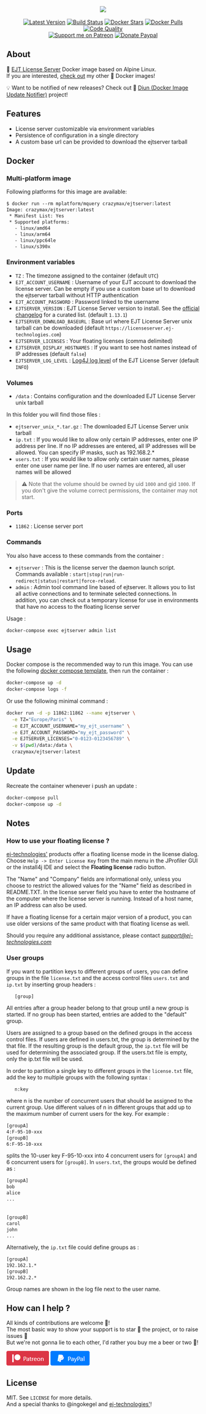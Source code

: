 <p align="center"><a href="https://github.com/crazy-max/docker-ejtserver" target="_blank"><img height="128"src="https://raw.githubusercontent.com/crazy-max/docker-ejtserver/master/.res/docker-ejtserver.jpg"></a></p>

<p align="center">
  <a href="https://hub.docker.com/r/crazymax/ejtserver/tags?page=1&ordering=last_updated"><img src="https://img.shields.io/github/v/tag/crazy-max/docker-ejtserver?label=version&style=flat-square" alt="Latest Version"></a>
  <a href="https://github.com/crazy-max/docker-ejtserver/actions?workflow=build"><img src="https://github.com/crazy-max/docker-ejtserver/workflows/build/badge.svg" alt="Build Status"></a>
  <a href="https://hub.docker.com/r/crazymax/ejtserver/"><img src="https://img.shields.io/docker/stars/crazymax/ejtserver.svg?style=flat-square" alt="Docker Stars"></a>
  <a href="https://hub.docker.com/r/crazymax/ejtserver/"><img src="https://img.shields.io/docker/pulls/crazymax/ejtserver.svg?style=flat-square" alt="Docker Pulls"></a>
  <a href="https://www.codacy.com/app/crazy-max/docker-ejtserver"><img src="https://img.shields.io/codacy/grade/b805833749d54c89ae0584cda5c6cd4d.svg?style=flat-square" alt="Code Quality"></a>
  <br /><a href="https://www.patreon.com/crazymax"><img src="https://img.shields.io/badge/donate-patreon-f96854.svg?logo=patreon&style=flat-square" alt="Support me on Patreon"></a>
  <a href="https://www.paypal.me/crazyws"><img src="https://img.shields.io/badge/donate-paypal-00457c.svg?logo=paypal&style=flat-square" alt="Donate Paypal"></a>
</p>

## About

🐳 [EJT License Server](https://www.ej-technologies.com/license/files) Docker image based on Alpine Linux.<br />
If you are interested, [check out](https://hub.docker.com/r/crazymax/) my other 🐳 Docker images!

💡 Want to be notified of new releases? Check out 🔔 [Diun (Docker Image Update Notifier)](https://github.com/crazy-max/diun) project!

## Features

* License server customizable via environment variables
* Persistence of configuration in a single directory
* A custom base url can be provided to download the ejtserver tarball

## Docker

### Multi-platform image

Following platforms for this image are available:

```
$ docker run --rm mplatform/mquery crazymax/ejtserver:latest
Image: crazymax/ejtserver:latest
 * Manifest List: Yes
 * Supported platforms:
   - linux/amd64
   - linux/arm64
   - linux/ppc64le
   - linux/s390x
```

### Environment variables

* `TZ` : The timezone assigned to the container (default `UTC`)
* `EJT_ACCOUNT_USERNAME` : Username of your EJT account to download the license server. Can be empty if you use a custom base url to download the ejtserver tarball without HTTP authentication
* `EJT_ACCOUNT_PASSWORD` : Password linked to the username
* `EJTSERVER_VERSION` : EJT License Server version to install. See the [official changelog](https://www.ej-technologies.com/license/changelog.html) for a curated list. (default `1.13.1`)
* `EJTSERVER_DOWNLOAD_BASEURL` : Base url where EJT License Server unix tarball can be downloaded (default `https://licenseserver.ej-technologies.com`)
* `EJTSERVER_LICENSES` : Your floating licenses (comma delimited)
* `EJTSERVER_DISPLAY_HOSTNAMES` : If you want to see host names instead of IP addresses (default `false`)
* `EJTSERVER_LOG_LEVEL` : [Log4J log level](https://logging.apache.org/log4j/2.x/manual/customloglevels.html) of the EJT License Server (default `INFO`)

### Volumes

* `/data` : Contains configuration and the downloaded EJT License Server unix tarball

In this folder you will find those files :

* `ejtserver_unix_*.tar.gz` : The downloaded EJT License Server unix tarball
* `ip.txt` : If you would like to allow only certain IP addresses, enter one IP address per line. If no IP addresses are entered, all IP addresses will be allowed. You can specify IP masks, such as 192.168.2.*
* `users.txt` : If you would like to allow only certain user names, please enter one user name per line. If no user names are entered, all user names will be allowed

> :warning: Note that the volume should be owned by uid `1000` and gid `1000`. If you don't give the volume correct permissions, the container may not start.

### Ports

* `11862` : License server port

### Commands

You also have access to these commands from the container :

* `ejtserver` : This is the license server the daemon launch script. Commands available : `start|stop|run|run-redirect|status|restart|force-reload`.
* `admin` : Admin tool command line based of ejtserver. It allows you to list all active connections and to terminate selected connections. In addition, you can check out a temporary license for use in environments that have no access to the floating license server

Usage :

```bash
docker-compose exec ejtserver admin list
```

## Usage

Docker compose is the recommended way to run this image. You can use the following [docker compose template](examples/compose/docker-compose.yml), then run the container :

```bash
docker-compose up -d
docker-compose logs -f
```

Or use the following minimal command :

```bash
docker run -d -p 11862:11862 --name ejtserver \
  -e TZ="Europe/Paris" \
  -e EJT_ACCOUNT_USERNAME="my_ejt_username" \
  -e EJT_ACCOUNT_PASSWORD="my_ejt_password" \
  -e EJTSERVER_LICENSES="0-0123-0123456789" \
  -v $(pwd)/data:/data \
  crazymax/ejtserver:latest
```

## Update

Recreate the container whenever i push an update :

```bash
docker-compose pull
docker-compose up -d
```

## Notes

### How to use your floating license ?

[ej-technologies'](https://www.ej-technologies.com/) products offer a floating license mode in the license dialog. Choose `Help -> Enter License Key` from the main menu in the JProfiler GUI or the install4j IDE and select the <b>Floating license</b> radio button.

The "Name" and "Company" fields are informational only, unless you choose to restrict the allowed values for the "Name" field as described in README.TXT. In the license server field you have to enter the hostname of the computer where the license server is running. Instead of a host name, an IP address can also be used.

If have a floating license for a certain major version of a product, you can use older versions of the same product with that floating license as well.

Should you require any additional assistance, please contact *support@ej-technologies.com*

### User groups

If you want to partition keys to different groups of users, you can define groups in the file `license.txt` and the access control files `users.txt` and `ip.txt` by inserting group headers :

```
   [group]
```

All entries after a group header belong to that group until a new group is started. If no group has been started, entries are added to the "default" group.

Users are assigned to a group based on the defined groups in the access control files. If users are defined in users.txt, the group is determined by the that file. If the resulting group is the default group, the `ip.txt` file will be used for determining the associated group. If the users.txt file is empty, only the ip.txt file will be used.

In order to partition a single key to different groups in the `license.txt` file, add the key to multiple groups with the following syntax :

```
   n:key
```

where n is the number of concurrent users that should be assigned to the current group. Use different values of n in different groups that add up to the maximum number of current users for the key. For example :

```
[groupA]
4:F-95-10-xxx
[groupB]
6:F-95-10-xxx
```

splits the 10-user key F-95-10-xxx into 4 concurrent users for `[groupA]` and 6 concurrent users for `[groupB]`. In `users.txt`, the groups would be defined as :

```
[groupA]
bob
alice
...


[groupB]
carol
john
...
```

Alternatively, the `ip.txt` file could define groups as :

```
[groupA]
192.162.1.*
[groupB]
192.162.2.*
```

Group names are shown in the log file next to the user name.

## How can I help ?

All kinds of contributions are welcome :raised_hands:!<br />
The most basic way to show your support is to star :star2: the project, or to raise issues :speech_balloon:<br />
But we're not gonna lie to each other, I'd rather you buy me a beer or two :beers:!

[![Support me on Patreon](.res/patreon.png)](https://www.patreon.com/crazymax) 
[![Paypal Donate](.res/paypal.png)](https://www.paypal.me/crazyws)

## License

MIT. See `LICENSE` for more details.<br />
And a special thanks to @ingokegel and [ej-technologies'](https://www.ej-technologies.com/)!
